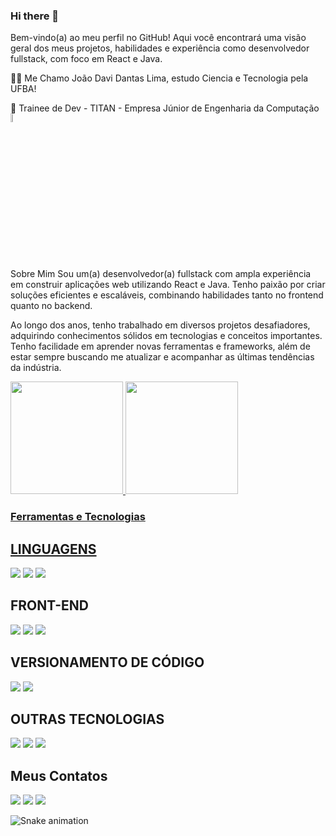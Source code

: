 
<link rel="stylesheet" href="https://cdn.jsdelivr.net/gh/devicons/devicon@v2.15.1/devicon.min.css">

### Hi there 👋
Bem-vindo(a) ao meu perfil no GitHub! Aqui você encontrará uma visão geral dos meus projetos, habilidades e experiência como desenvolvedor fullstack, com foco em React e Java.

👨‍🎓 Me Chamo João Davi Dantas Lima, estudo Ciencia e Tecnologia pela UFBA!

🤝 Trainee de Dev -  TITAN - Empresa Júnior de Engenharia da Computação [<img align="center" width="6%" src="https://titanci.com.br/assets/img/logo-com-nome.png"/>](https://titanci.com.br)<br />


Sobre Mim
Sou um(a) desenvolvedor(a) fullstack com ampla experiência em construir aplicações web utilizando React e Java. Tenho paixão por criar soluções eficientes e escaláveis, combinando habilidades tanto no frontend quanto no backend.

Ao longo dos anos, tenho trabalhado em diversos projetos desafiadores, adquirindo conhecimentos sólidos em tecnologias e conceitos importantes. Tenho facilidade em aprender novas ferramentas e frameworks, além de estar sempre buscando me atualizar e acompanhar as últimas tendências da indústria.

<div>
<a href="https://github.com/Davi64Lima">
<img height="180em" src="https://github-readme-stats.vercel.app/api/top-langs/?username=Davi64Lima&layout=compact&langs_count=7&theme=dracula"/>
<img height="180em" src="https://github-readme-stats.vercel.app/api?Davi64Lima=anuraghazra&show_icons=true&theme=dracula"/>
</div>
  
### Ferramentas e Tecnologias
  
## LINGUAGENS 
[<img src="https://img.shields.io/badge/JavaScript-F7DF1E.svg?style=for-the-badge&logo=JavaScript&logoColor=black" />](https://github.com/Davi64Lima)
[<img src="https://img.shields.io/badge/Python-3776AB.svg?style=for-the-badge&logo=Python&logoColor=white" />](https://github.com/Davi64Lima)
[<img src="https://img.shields.io/badge/PowerShell-5391FE.svg?style=for-the-badge&logo=PowerShell&logoColor=white" />](https://github.com/Davi64Lima)


## FRONT-END 
[<img src="https://img.shields.io/badge/HTML5-E34F26.svg?style=for-the-badge&logo=HTML5&logoColor=white" />](https://github.com/Davi64Lima)
[<img src="https://img.shields.io/badge/CSS3-1572B6?style=for-the-badge&logo=css3&logoColor=white" />](https://github.com/Davi64Lima)
[<img src="https://img.shields.io/badge/React-61DAFB.svg?style=for-the-badge&logo=React&logoColor=black" />](https://github.com/Davi64Lima)

## VERSIONAMENTO DE CÓDIGO 
[<img src="https://img.shields.io/badge/GitHub-100000?style=for-the-badge&logo=github&logoColor=white" />](https://github.com/siquara) [<img src="https://img.shields.io/badge/GIT-E44C30?style=for-the-badge&logo=git&logoColor=white" />](https://github.com/Davi64Lima)


## OUTRAS TECNOLOGIAS 
[<img src="https://img.shields.io/badge/node.js-6DA55F?style=for-the-badge&logo=node.js&logoColor=white" />](https://github.com/Davi64Lima)
[<img src="https://img.shields.io/badge/Microsoft_Excel-217346?style=for-the-badge&logo=microsoft-excel&logoColor=white" />](https://github.com/Davi64Lima)
[<img src="https://img.shields.io/badge/Autocad-000000.svg?style=for-the-badge&logo=Autodesk&logoColor=white" />](https://github.com/Davi64Lima)

  
## Meus Contatos

<div>
<a href="https://instagram.com/Davi64Lima" target="_blank"><img src="https://img.shields.io/badge/-Instagram-%23E4405F?style=for-the-badge&logo=instagram&logoColor=white" target="_blank"></a>
<a href = "mailto:novodavilima@gmail.com"><img src="https://img.shields.io/badge/Gmail-D14836?style=for-the-badge&logo=gmail&logoColor=white" target="_blank"></a>
<a href="https://www.linkedin.com/in/davi-lima-6562641b7/" target="_blank"><img src="https://img.shields.io/badge/-LinkedIn-%230077B5?style=for-the-badge&logo=linkedin&logoColor=white" target="_blank"></a>   
</div>

![Snake animation](https://github.com/seu-usuário-aqui/seu-usuário-aqui/blob/output/github-contribution-grid-snake.svg)

<!--
**Davi64Lima/Davi64Lima** is a ✨ _special_ ✨ repository because its `README.md` (this file) appears on your GitHub profile.

Here are some ideas to get you started:

- 🔭 I’m currently working on ...
- 🌱 I’m currently learning ...
- 👯 I’m looking to collaborate on ...
- 🤔 I’m looking for help with ...
- 💬 Ask me about ...
- 📫 How to reach me: ...
- 😄 Pronouns: ...
- ⚡ Fun fact: ...
-->
